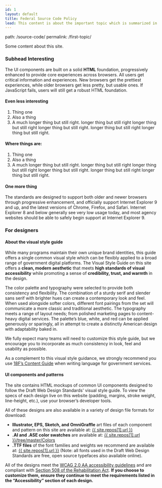 ```yaml
---
id: 1
layout: default
title: Federal Source Code Policy
lead: This content is about the important topic which is summarized in this lead
---
```


path: /source-code/
permalink: /first-topic/

<p>Some content about this site.</p>

<h3 class="usa-heading">Subhead Interesting</h3>

<p>The UI components are built on a solid <strong>HTML</strong> foundation, progressively enhanced to provide core experiences across browsers. All users get critical information and experiences. New browsers get the prettiest experiences, while older browsers get less pretty, but usable ones. If JavaScript fails, users will still get a robust HTML foundation.</p>

<h4>Even less interesting</h4>

<ol class="usa-content-list">
  <li>Thing one</li>
  <li>Also a thing</li>
  <li>A much longer thing but still right. longer thing but still right longer thing but still right longer thing but still right. longer thing but still right longer thing but still right. </li>
</ol>

<h4>Where things are:</h4>

<ol class="usa-content-list">
  <li>Thing one</li>
  <li>Also a thing</li>
  <li>A much longer thing but still right. longer thing but still right longer thing but still right longer thing but still right. longer thing but still right longer thing but still right. </li>
</ol>

<h4>One more thing</h4>

<p>The standards are designed to support both older and newer browsers through progressive enhancement, and officially support Internet Explorer 9 and up, and the latest versions of Chrome, Firefox, and Safari. Internet Explorer 8 and below generally see very low usage today, and most agency websites should be able to safely begin support at Internet Explorer 9.</p>

<h3 class="usa-heading">For designers</h3>

<h4>About the visual style guide</h4>
<p>While many programs maintain their own unique brand identities, this guide offers a single common visual style which can be flexibly applied to a broad range of government digital platforms. The Visual Style Guide on this site offers a <strong>clean, modern aesthetic</strong> that meets <strong>high standards of visual accessibility</strong> while promoting a sense of <strong>credibility, trust, and warmth</strong> in the design.</p>
<p>The color palette and typography were selected to provide both consistency and flexibility. The combination of a sturdy serif and slender sans serif with brighter hues can create a contemporary look and feel. When used alongside softer colors, different font pairings from the set will communicate a more classic and traditional aesthetic. The typography meets a range of layout needs; from polished marketing pages to content-heavy digital services. The palette’s blue, white, and red can be applied generously or sparingly, all in attempt to create a distinctly American design with adaptability baked in.</p>
<p>We fully expect many teams will need to customize this style guide, but we encourage you to incorporate as much consistency in look, feel and usability as possible.</p>
<p>As a complement to this visual style guidance, we strongly recommend you use <a href="https://pages.18f.gov/content-guide/">18F’s Content Guide</a> when writing language for government services.</p>

<h4>UI components and patterns</h4>
<p>The site contains HTML mockups of common UI components designed to follow the Draft Web Design Standards' visual style guide. To view the specs of each design live on this website (padding, margins, stroke weight, line-height, etc.), use your browser’s developer tools.</p>
<p>All of these designs are also available in a variety of design file formats for download:</p>
<ul class="usa-content-list">
  <li><strong>Illustrator, EPS, Sketch, and OmniGraffle</strong> art files of each component and pattern on this site are available at: <a href="{{ site.repos[1].url }}">{{ site.repos[1].url }}</a></li>
  <li><strong>.AI and .ASE color swatches</strong> are available at: <a href="{{ site.repos[1].url }}/tree/master/Colors">{{ site.repos[1].url }}/tree/master/Colors</a></li>
  <li><strong>.TTF files</strong> of the font families and weights we recommend are available at: <a href="{{ site.repos[1].url }}">{{ site.repos[1].url }}</a> (Note: all fonts used in the Draft Web Design Standards are free, open source typefaces also available online).</li>
</ul>
<p>All of the designs meet the <a href="http://www.w3.org/TR/WCAG20/">WCAG 2.0 AA accessibility guidelines</a> and are compliant with <a href="http://www.section508.gov/">Section 508 of the Rehabilitation Act</a>. <strong>If you choose to customize them, ensure they continue to meet the requirements listed in the “Accessibility” section of each design.</strong></p>
